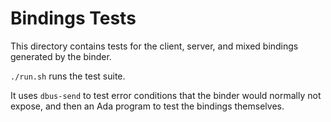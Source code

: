 Bindings Tests
==============

This directory contains tests for the client, server, and mixed bindings
generated by the binder.

`./run.sh` runs the test suite.

It uses `dbus-send` to test error conditions that the binder would normally
not expose, and then an Ada program to test the bindings themselves.
